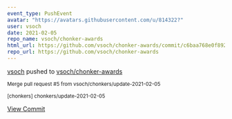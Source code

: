 ```yaml
---
event_type: PushEvent
avatar: "https://avatars.githubusercontent.com/u/814322?"
user: vsoch
date: 2021-02-05
repo_name: vsoch/chonker-awards
html_url: https://github.com/vsoch/chonker-awards/commit/c6baa768e0f8924b3f6bbcb2b71057d6e1ebd5e4
repo_url: https://github.com/vsoch/chonker-awards
---
```


<a href='https://github.com/vsoch' target='_blank'>vsoch</a> pushed to <a href='https://github.com/vsoch/chonker-awards' target='_blank'>vsoch/chonker-awards</a>

<small>Merge pull request #5 from vsoch/chonkers/update-2021-02-05

[chonkers] chonkers/update-2021-02-05</small>

<a href='https://github.com/vsoch/chonker-awards/commit/c6baa768e0f8924b3f6bbcb2b71057d6e1ebd5e4' target='_blank'>View Commit</a>